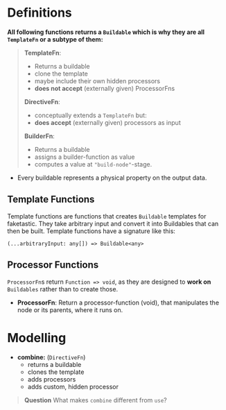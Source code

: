 # Definitions

**All following functions returns a `Buildable` which is why they are all `TemplateFn` or a subtype of them:**

> **TemplateFn**: 
> - Returns a buildable
> - clone the template
> - maybe include their own hidden processors
> - **does not accept** (externally given) ProcessorFns
>
> **DirectiveFn**: 
> - conceptually extends a `TemplateFn` but:
> - **does accept** (externally given) processors as input
>
> **BuilderFn**:
> - Returns a buildable
> - assigns a builder-function as value
> - computes a value at `"build-node"`-stage.

- Every buildable represents a physical property on the output data.

## Template Functions

Template functions are functions that creates `Buildable` templates for faketastic. They take arbitrary input and convert it into Buildables that can then be built. Template functions have a signature like this:

`(...arbitraryInput: any[]) => Buildable<any>`

## Processor Functions

`ProcessorFn`s return `Function => void`, as they are designed to **work on** `Buildables` rather than to create those.

- **ProcessorFn**: Return a processor-function (void), that manipulates the node or its parents, where it runs on.

# Modelling

- **combine:** (`DirectiveFn`)
  - returns a buildable
  - clones the template
  - adds processors
  - adds custom, hidden processor

> **Question** What makes `combine` different from `use`?

